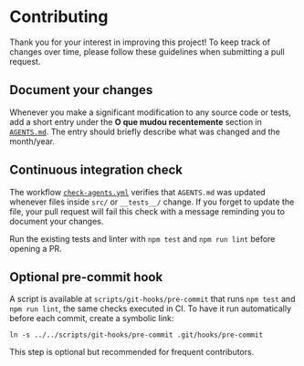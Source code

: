 # Contributing

Thank you for your interest in improving this project! To keep track of changes over time, please follow these guidelines when submitting a pull request.

## Document your changes

Whenever you make a significant modification to any source code or tests, add a short entry under the **O que mudou recentemente** section in [`AGENTS.md`](AGENTS.md). The entry should briefly describe what was changed and the month/year.

## Continuous integration check

The workflow [`check-agents.yml`](.github/workflows/check-agents.yml) verifies that `AGENTS.md` was updated whenever files inside `src/` or `__tests__/` change. If you forget to update the file, your pull request will fail this check with a message reminding you to document your changes.

Run the existing tests and linter with `npm test` and `npm run lint` before opening a PR.


## Optional pre-commit hook

A script is available at `scripts/git-hooks/pre-commit` that runs `npm test` and `npm run lint`, the same checks executed in CI. To have it run automatically before each commit, create a symbolic link:

```
ln -s ../../scripts/git-hooks/pre-commit .git/hooks/pre-commit
```

This step is optional but recommended for frequent contributors.

